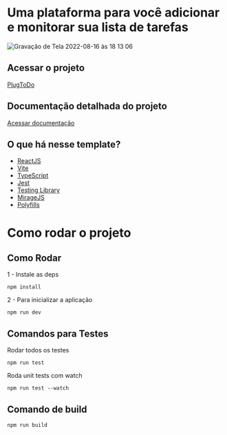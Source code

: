# Uma plataforma para você adicionar e monitorar sua lista de tarefas

![Gravação de Tela 2022-08-16 às 18 13 06](https://user-images.githubusercontent.com/61828136/184987268-81dfeec3-a5e7-425a-bc50-10dc1301891e.gif)

## Acessar o projeto
<a href="https://plug-to-do.vercel.app/"> PlugToDo </a>

## Documentação detalhada do projeto
<a href="/APP.md"> Acessar documentação </a>

## O que há nesse template?

- [ReactJS](https://reactjs.org)
- [Vite](https://vitejs.dev)
- [TypeScript](https://www.typescriptlang.org)
- [Jest](https://jestjs.io)
- [Testing Library](https://testing-library.com)
- [MirageJS](https://miragejs.com/)
- [Polyfills](https://github.com/vitejs/vite/tree/main/packages/plugin-legacy#readme)

# Como rodar o projeto
## Como Rodar

1 - Instale as deps

    npm install
2 - Para inicializar a aplicação

    npm run dev
    
## Comandos para Testes
Rodar todos os testes

    npm run test

Roda unit tests com watch

    npm run test --watch
## Comando de build

```bash
npm run build
```
